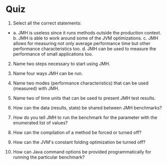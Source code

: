 
Quiz
===========================


1.  Select all the correct statements:

-   a.  JMH is useless since it runs methods outside the production
        context.
    b.  JMH is able to work around some of the JVM optimizations.
    c.  JMH allows for measuring not only average performance time but
        other performance characteristics too.
    d.  JMH can be used to measure the performance of small applications
        too.

2.  Name two steps necessary to start using JMH.
3.  Name four ways JMH can be run.
4.  Name two modes (performance characteristics) that can be used
    (measured) with JMH.
5.  Name two of time units that can be used to present JMH test results.
6.  How can the data (results, state) be shared between JMH benchmarks?
7.  How do you tell JMH to run the benchmark for the parameter with the
    enumerated list of values?


8.  How can the compilation of a method be forced or turned off?
9.  How can the JVM\'s constant folding optimization be turned off?
10. How can Java command options be provided programmatically for
    running the particular benchmark?
